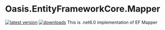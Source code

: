 # Oasis.EntityFrameworkCore.Mapper
[![latest version](https://img.shields.io/nuget/v/Oasis.EntityFrameworkCore.Mapper)](https://www.nuget.org/packages/Oasis.EntityFrameworkCore.Mapper)
[![downloads](https://img.shields.io/nuget/dt/Oasis.EntityFrameworkCore.Mapper)](https://www.nuget.org/packages/Oasis.EntityFrameworkCore.Mapper)
This is .net6.0 implementation of EF Mapper
